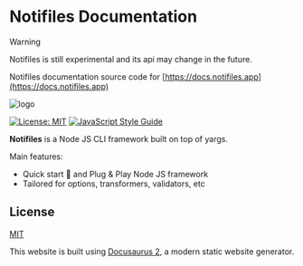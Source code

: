 # Notifiles Documentation

> [!WARNING]
> Notifiles is still experimental and its api may change in the future.

Notifiles documentation source code for [https://docs.notifiles.app](https://docs.notifiles.app)

![logo](/static/img/polar-bear-4.png)

[![License: MIT](https://img.shields.io/badge/License-MIT-yellow.svg)](https://opensource.org/licenses/MIT)
[![JavaScript Style Guide](https://img.shields.io/badge/code_style-standard-brightgreen.svg)](https://standardjs.com)


**Notifiles** is a Node JS CLI framework built on top of yargs.

Main features:
- Quick start 🚀 and Plug & Play Node JS framework
- Tailored for options, transformers, validators, etc

## License

[MIT](LICENSE)


This website is built using [Docusaurus 2](https://docusaurus.io/), a modern static website generator.
